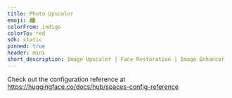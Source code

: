 ```yaml
---
title: Photo Upscaler
emoji: 🏙️
colorFrom: indigo
colorTo: red
sdk: static
pinned: true
header: mini
short_description: Image Upscaler | Face Restoration | Image Enhancer
---
```


Check out the configuration reference at https://huggingface.co/docs/hub/spaces-config-reference
